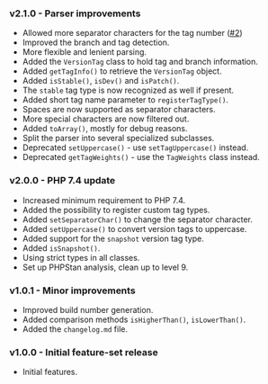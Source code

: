 ### v2.1.0 - Parser improvements
- Allowed more separator characters for the tag number ([#2](https://github.com/Mistralys/version-parser/issues/2))
- Improved the branch and tag detection.
- More flexible and lenient parsing.
- Added the `VersionTag` class to hold tag and branch information.
- Added `getTagInfo()` to retrieve the `VersionTag` object.
- Added `isStable()`, `isDev()` and `isPatch()`.
- The `stable` tag type is now recognized as well if present.
- Added short tag name parameter to `registerTagType()`.
- Spaces are now supported as separator characters.
- More special characters are now filtered out.
- Added `toArray()`, mostly for debug reasons.
- Split the parser into several specialized subclasses.
- Deprecated `setUppercase()` - use `setTagUppercase()` instead.
- Deprecated `getTagWeights()` - use the `TagWeights` class instead.

### v2.0.0 - PHP 7.4 update
- Increased minimum requirement to PHP 7.4.
- Added the possibility to register custom tag types.
- Added `setSeparatorChar()` to change the separator character.
- Added `setUppercase()` to convert version tags to uppercase.
- Added support for the `snapshot` version tag type.
- Added `isSnapshot()`.
- Using strict types in all classes.
- Set up PHPStan analysis, clean up to level 9.

### v1.0.1 - Minor improvements
- Improved build number generation.
- Added comparison methods `isHigherThan()`, `isLowerThan()`.
- Added the `changelog.md` file.

### v1.0.0 - Initial feature-set release
- Initial features.

